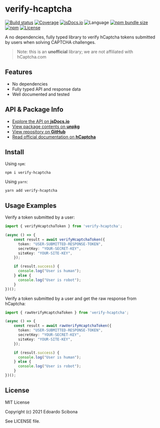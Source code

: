 # verify-hcaptcha

[![Build status](https://img.shields.io/github/actions/workflow/status/velut/verify-hcaptcha/main.yml?branch=main)](https://github.com/velut/verify-hcaptcha/actions?query=workflow%3ACI)
[![Coverage](https://img.shields.io/codecov/c/gh/velut/verify-hcaptcha)](https://codecov.io/gh/velut/verify-hcaptcha)
[![jsDocs.io](https://img.shields.io/badge/jsDocs.io-reference-blue)](https://www.jsdocs.io/package/verify-hcaptcha)
![Language](https://img.shields.io/github/languages/top/velut/verify-hcaptcha)
[![npm bundle size](https://img.shields.io/bundlephobia/min/verify-hcaptcha)](https://bundlephobia.com/result?p=verify-hcaptcha)
[![npm](https://img.shields.io/npm/v/verify-hcaptcha)](https://www.npmjs.com/package/verify-hcaptcha)
[![License](https://img.shields.io/github/license/velut/verify-hcaptcha)](https://github.com/velut/verify-hcaptcha/blob/main/LICENSE)


A no dependencies, fully typed library to verify hCaptcha tokens
submitted by users when solving CAPTCHA challenges.

> Note: this is an **unofficial** library; we are not affiliated with hCaptcha.com

## Features

-   No dependencies
-   Fully typed API and response data
-   Well documented and tested

## API & Package Info

-   [Explore the API on **jsDocs.io**](https://www.jsdocs.io/package/verify-hcaptcha)
-   [View package contents on **unpkg**](https://unpkg.com/verify-hcaptcha/)
-   [View repository on **GitHub**](https://github.com/velut/verify-hcaptcha)
-   [Read official documentation on **hCaptcha**](https://docs.hcaptcha.com/)

## Install

Using `npm`:

```
npm i verify-hcaptcha
```

Using `yarn`:

```
yarn add verify-hcaptcha
```

## Usage Examples

Verify a token submitted by a user:

```typescript
import { verifyHcaptchaToken } from 'verify-hcaptcha';

(async () => {
    const result = await verifyHcaptchaToken({
      token: "USER-SUBMITTED-RESPONSE-TOKEN",
      secretKey: "YOUR-SECRET-KEY",
      siteKey: "YOUR-SITE-KEY",
    });

    if (result.success) {
      console.log("User is human");
    } else {
      console.log("User is robot");
    }
})();
```

Verify a token submitted by a user and get the raw response from hCaptcha:

```typescript
import { rawVerifyHcaptchaToken } from 'verify-hcaptcha';

(async () => {
    const result = await rawVerifyHcaptchaToken({
      token: "USER-SUBMITTED-RESPONSE-TOKEN",
      secretKey: "YOUR-SECRET-KEY",
      siteKey: "YOUR-SITE-KEY",
    });

    if (result.success) {
      console.log("User is human");
    } else {
      console.log("User is robot");
    }
})();
```

## License

MIT License

Copyright (c) 2021 Edoardo Scibona

See LICENSE file.
